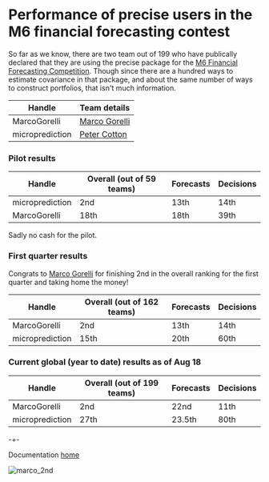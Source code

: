 
# Performance of precise users in the M6 financial forecasting contest

So far as we know, there are two team out of 199 who have publically declared that they are using the precise package for the [M6 Financial Forecasting Competition](https://m6competition.com/). Though since there are a hundred ways to estimate covariance in that package, and about the same number of ways to construct portfolios, that isn't much information. 

| Handle                                  | Team details                                                |  
|-----------------------------------------|-------------------------------------------------------------|
| MarcoGorelli                            | [Marco Gorelli](https://www.linkedin.com/in/marcogorelli/)  |
| microprediction                         | [Peter Cotton](https://www.linkedin.com/in/petercotton/)    | 

### Pilot results

| Handle                                  | Overall (out of 59 teams)                                   |   Forecasts  |  Decisions |
|-----------------------------------------|-------------------------------------------------------------|--------------|------------|
| microprediction                         | 2nd                                                         |    13th      |  14th      |
| MarcoGorelli                            | 18th                                                        |    18th      |  39th      |

Sadly no cash for the pilot. 

### First quarter results

Congrats to [Marco Gorelli](https://www.linkedin.com/in/marcogorelli/) for finishing 2nd in the overall ranking for the first quarter and taking home the money! 

| Handle                                  | Overall (out of 162 teams)                                  |   Forecasts  |  Decisions |
|-----------------------------------------|-------------------------------------------------------------|--------------|------------|
| MarcoGorelli                            | 2nd                                                         |    13th      |  14th      |
| microprediction                         | 15th                                                        |    20th      |  60th      |



### Current global (year to date) results as of Aug 18


| Handle                                  | Overall (out of 199 teams)                                  |   Forecasts  |  Decisions |
|-----------------------------------------|-------------------------------------------------------------|--------------|------------|
| MarcoGorelli                            | 2nd                                                         |    22nd      |  11th      |
| microprediction                         | 27th                                                        |    23.5th    |  80th      |




-+-

Documentation [home](https://microprediction.github.io/precise)


![marco_2nd](/precise/assets/images/first_quarter.png)






